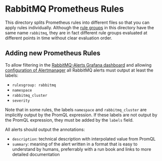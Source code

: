 # RabbitMQ Prometheus Rules

This directory splits Prometheus rules into different files so that you can apply rules individually.
Although the [rule groups](https://prometheus.io/docs/prometheus/latest/configuration/recording_rules/#rule_group) in this directory have the same name `rabbitmq`, they are in fact different rule groups evaluated at different points in time without clear evaluation order.

## Adding new Prometheus Rules

To allow filtering in the [RabbitMQ-Alerts Grafana dashboard](../../../grafana/dashboards/rabbitmq-alerts.yml) and allowing [configuration of Alertmanager](../../alertmanager) all RabbitMQ alerts must output at least the labels:
* `rulesgroup: rabbitmq`
* `namespace`
* `rabbitmq_cluster`
* `severity`

Note that in some rules, the labels `namespace` and `rabbitmq_cluster` are implicitly output by the PromQL expression.
If these labels are not output by the PromQL expression, they must be added by the `labels` field.

All alerts should output the annotations:
* `description`: technical description with interpolated value from PromQL
* `summary`: meaning of the alert written in a format that is easy to understand by humans, preferrably with a run book and links to more detailed documentation
